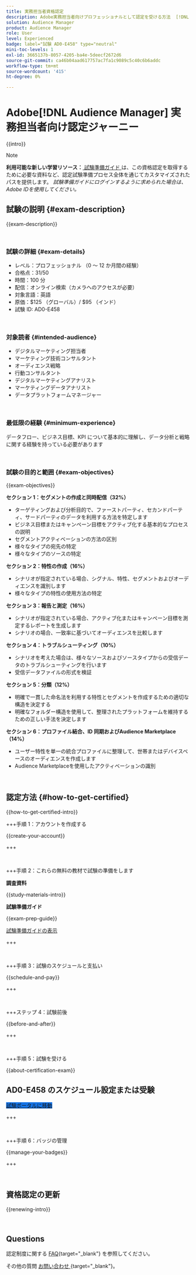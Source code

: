 ```yaml
---
title: 実務担当者資格認定
description: Adobe実務担当者向けプロフェッショナルとして認定を受ける方法  [!DNL Audience Manager]  説明します。
solution: Audience Manager
product: Audience Manager
role: User
level: Experienced
badge: label="試験 AD0-E458" type="neutral"
mini-toc-levels: 1
exl-id: 3665137b-8057-4205-ba4e-5deecf2672d6
source-git-commit: ca46b04aad617757ac7fa1c9089c5c40c6b6addc
workflow-type: tm+mt
source-wordcount: '415'
ht-degree: 0%

---
```


# Adobe[!DNL Audience Manager] 実務担当者向け認定ジャーニー

{{intro}}

>[!NOTE]
>
>**利用可能な新しい学習リソース：**[ 試験準備ガイド ](https://app.rockinfo.com/courses/245) は、この資格認定を取得するために必要な資料など、認定試験準備プロセス全体を通じてカスタマイズされたパスを提供します。 _試験準備ガイドにログインするように求められた場合は、Adobe IDを使用してください。_

## 試験の説明 {#exam-description}

{{exam-description}}

<br>

### 試験の詳細 {#exam-details}

* レベル：プロフェッショナル （0 ～ 12 か月間の経験）
* 合格点：31/50
* 時間：100 分
* 配信：オンライン検索（カメラへのアクセスが必要）
* 対象言語：英語
* 原価：$125 （グローバル）/ $95 （インド）
* 試験 ID: AD0-E458

<br>

### 対象読者 {#intended-audience}

* デジタルマーケティング担当者
* マーケティング技術コンサルタント
* オーディエンス戦略
* 行動コンサルタント
* デジタルマーケティングアナリスト
* マーケティングデータアナリスト
* データプラットフォームマネージャー

<br>

### 最低限の経験 {#minimum-experience}

データフロー、ビジネス目標、KPI について基本的に理解し、データ分析と戦略に関する経験を持っている必要があります

<br>

### 試験の目的と範囲 {#exam-objectives}

{{exam-objectives}}

**セクション 1：セグメントの作成と同時配信（32%）**

* ターゲティングおよび分析目的で、ファーストパーティ、セカンドパーティ、サードパーティのデータを利用する方法を特定します
* ビジネス目標またはキャンペーン目標をアクティブ化する基本的なプロセスの説明
* セグメントアクティベーションの方法の区別
* 様々なタイプの宛先の特定
* 様々なタイプのソースの特定

**セクション 2：特性の作成（16%）**

* シナリオが指定されている場合、シグナル、特性、セグメントおよびオーディエンスを識別します
* 様々なタイプの特性の使用方法の特定

**セクション 3：報告と測定（16%）**

* シナリオが指定されている場合、アクティブ化またはキャンペーン目標を測定するレポートを生成します
* シナリオの場合、一致率に基づいてオーディエンスを比較します

**セクション 4：トラブルシューティング（10%）**

* シナリオを考えた場合は、様々なソースおよびソースタイプからの受信データのトラブルシューティングを行います
* 受信データファイルの形式を検証

**セクション 5：分類（12%）**

* 明確で一貫した命名法を利用する特性とセグメントを作成するための適切な構造を決定する
* 明確なフォルダー構造を使用して、整理されたプラットフォームを維持するための正しい手法を決定します

**セクション 6：プロファイル結合、ID 同期およびAudience Marketplace（14%）**

* ユーザー特性を単一の統合プロファイルに整理して、世帯またはデバイスベースのオーディエンスを作成します
* Audience Marketplaceを使用したアクティベーションの識別

<br>

## 認定方法 {#how-to-get-certified}

{{how-to-get-certified-intro}}

+++手順 1：アカウントを作成する

{{create-your-account}}

+++

<br>

+++手順 2：これらの無料の教材で試験の準備をします

**調査資料**

{{study-materials-intro}}

**試験準備ガイド**

{{exam-prep-guide}}

[ 試験準備ガイドの表示 ](https://app.rockinfo.com/courses/245)

+++

<br>

+++手順 3：試験のスケジュールと支払い

{{schedule-and-pay}}

+++

<br>

+++ステップ 4：試験前後

{{before-and-after}}

+++

<br>

+++手順 5：試験を受ける

{{about-certification-exam}}

## AD0-E458 のスケジュール設定または受験

<a href="https://www.certmetrics.com/adobe/candidate/examity_sso.aspx?eid=AD0-E458" target="_blank" class="spectrum-Button spectrum-Button--fill spectrum-Button--accent spectrum-Button--sizeM is-margin-bottom-big-big at-element-click-tracking" style="background-color:#1473E6">

<span class="spectrum-Button-label has-no-wrap">
   試験ポータルに移動
</span>
</a>

+++

<br>

+++手順 6：バッジの管理

{{manage-your-badges}}

+++

<br>

## 資格認定の更新

{{renewing-intro}}

<br>

## Questions

認定制度に関する [FAQ](https://experienceleague.adobe.com/docs/certification/certification/faq.html){target="_blank"} を参照してください。

その他の質問 [ お問い合わせ ](mailto:certif@adobe.com){target="_blank"}。

